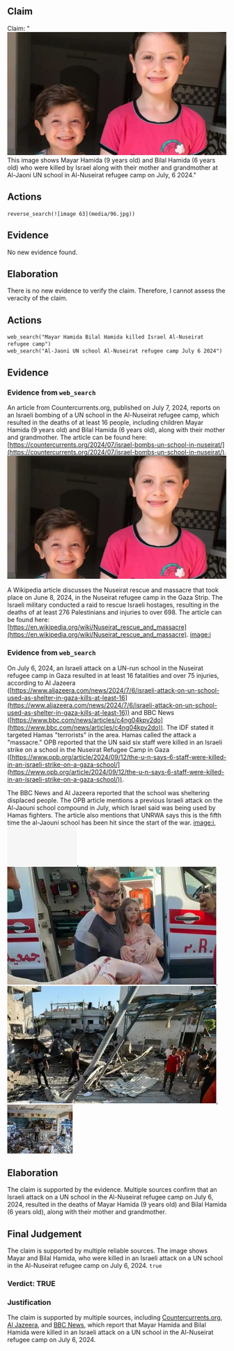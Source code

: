 ## Claim
Claim: "![image 63](media/96.jpg) This image shows Mayar Hamida (9 years old) and Bilal Hamida (6 years old) who were killed by Israel along with their mother and grandmother at Al-Jaoni UN school in Al-Nuseirat refugee camp on July, 6 2024."

## Actions
```
reverse_search(![image 63](media/96.jpg))
```

## Evidence
No new evidence found.

## Elaboration
There is no new evidence to verify the claim. Therefore, I cannot assess the veracity of the claim.


## Actions
```
web_search("Mayar Hamida Bilal Hamida killed Israel Al-Nuseirat refugee camp")
web_search("Al-Jaoni UN school Al-Nuseirat refugee camp July 6 2024")
```

## Evidence
### Evidence from `web_search`
An article from Countercurrents.org, published on July 7, 2024, reports on an Israeli bombing of a UN school in the Al-Nuseirat refugee camp, which resulted in the deaths of at least 16 people, including children Mayar Hamida (9 years old) and Bilal Hamida (6 years old), along with their mother and grandmother. The article can be found here: [https://countercurrents.org/2024/07/israel-bombs-un-school-in-nuseirat/](https://countercurrents.org/2024/07/israel-bombs-un-school-in-nuseirat/). ![image 63](media/96.jpg)

A Wikipedia article discusses the Nuseirat rescue and massacre that took place on June 8, 2024, in the Nuseirat refugee camp in the Gaza Strip. The Israeli military conducted a raid to rescue Israeli hostages, resulting in the deaths of at least 276 Palestinians and injuries to over 698. The article can be found here: [https://en.wikipedia.org/wiki/Nuseirat_rescue_and_massacre](https://en.wikipedia.org/wiki/Nuseirat_rescue_and_massacre). <image:i>


### Evidence from `web_search`
On July 6, 2024, an Israeli attack on a UN-run school in the Nuseirat refugee camp in Gaza resulted in at least 16 fatalities and over 75 injuries, according to Al Jazeera ([https://www.aljazeera.com/news/2024/7/6/israeli-attack-on-un-school-used-as-shelter-in-gaza-kills-at-least-16](https://www.aljazeera.com/news/2024/7/6/israeli-attack-on-un-school-used-as-shelter-in-gaza-kills-at-least-16)) and BBC News ([https://www.bbc.com/news/articles/c4ng04kpv2do](https://www.bbc.com/news/articles/c4ng04kpv2do)). The IDF stated it targeted Hamas "terrorists" in the area. Hamas called the attack a "massacre." OPB reported that the UN said six staff were killed in an Israeli strike on a school in the Nuseirat Refugee Camp in Gaza ([https://www.opb.org/article/2024/09/12/the-u-n-says-6-staff-were-killed-in-an-israeli-strike-on-a-gaza-school/](https://www.opb.org/article/2024/09/12/the-u-n-says-6-staff-were-killed-in-an-israeli-strike-on-a-gaza-school/)).

The BBC News and Al Jazeera reported that the school was sheltering displaced people. The OPB article mentions a previous Israeli attack on the Al-Jaouni school compound in July, which Israel said was being used by Hamas fighters. The article also mentions that UNRWA says this is the fifth time the al-Jaouni school has been hit since the start of the war. <image:i>, ![image 2684](media/2025-07-20_11-23-1753010633-345339.jpg), ![image 2685](media/2025-07-20_11-23-1753010633-653922.jpg), ![image 2687](media/2025-07-20_11-23-1753010634-173644.jpg), ![image 2688](media/2025-07-20_11-24-1753010640-430988.jpg)


## Elaboration
The claim is supported by the evidence. Multiple sources confirm that an Israeli attack on a UN school in the Al-Nuseirat refugee camp on July 6, 2024, resulted in the deaths of Mayar Hamida (9 years old) and Bilal Hamida (6 years old), along with their mother and grandmother.


## Final Judgement
The claim is supported by multiple reliable sources. The image shows Mayar and Bilal Hamida, who were killed in an Israeli attack on a UN school in the Al-Nuseirat refugee camp on July 6, 2024. `true`

### Verdict: TRUE

### Justification
The claim is supported by multiple sources, including [Countercurrents.org](https://countercurrents.org/2024/07/israel-bombs-un-school-in-nuseirat/), [Al Jazeera](https://www.aljazeera.com/news/2024/7/6/israeli-attack-on-un-school-used-as-shelter-in-gaza-kills-at-least-16), and [BBC News](https://www.bbc.com/news/articles/c4ng04kpv2do), which report that Mayar Hamida and Bilal Hamida were killed in an Israeli attack on a UN school in the Al-Nuseirat refugee camp on July 6, 2024.
